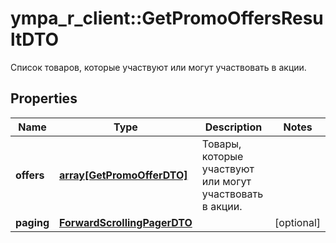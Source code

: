 # ympa_r_client::GetPromoOffersResultDTO

Список товаров, которые участвуют или могут участвовать в акции.

## Properties
Name | Type | Description | Notes
------------ | ------------- | ------------- | -------------
**offers** | [**array[GetPromoOfferDTO]**](GetPromoOfferDTO.md) | Товары, которые участвуют или могут участвовать в акции. | 
**paging** | [**ForwardScrollingPagerDTO**](ForwardScrollingPagerDTO.md) |  | [optional] 



